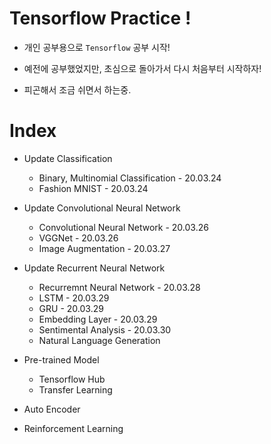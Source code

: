 # Tensorflow Practice !

- 개인 공부용으로 `Tensorflow` 공부 시작!

- 예전에 공부했었지만, 초심으로 돌아가서 다시 처음부터 시작하자!

- 피곤해서 조금 쉬면서 하는중.

# Index

- Update Classification
    - Binary, Multinomial Classification - 20.03.24
    - Fashion MNIST - 20.03.24

- Update Convolutional Neural Network
    - Convolutional Neural Network - 20.03.26
    - VGGNet - 20.03.26
    - Image Augmentation - 20.03.27

- Update Recurrent Neural Network
    - Recurremnt Neural Network - 20.03.28
    - LSTM - 20.03.29
    - GRU - 20.03.29
    - Embedding Layer - 20.03.29
    - Sentimental Analysis - 20.03.30
    - Natural Language Generation
    
- Pre-trained Model
    - Tensorflow Hub
    - Transfer Learning
   
- Auto Encoder

- Reinforcement Learning
